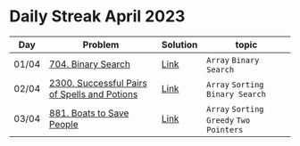 # Daily Streak April 2023

|Day|Problem|Solution|topic|
|---|-------|--------|-----|
|01/04|[704. Binary Search](https://leetcode.com/problems/binary-search/)|[Link](./704-binary_search.cpp)|`Array` `Binary Search`|
|02/04|[2300. Successful Pairs of Spells and Potions](https://leetcode.com/problems/successful-pairs-of-spells-and-potions/)|[Link](./2300-successful_pairs_of_spells_and_potions.cpp)|`Array` `Sorting` `Binary Search`|
|03/04|[881. Boats to Save People](https://leetcode.com/problems/boats-to-save-people/)|[Link](./881-boats_to_save_people.cpp)|`Array` `Sorting` `Greedy` `Two Pointers`|
